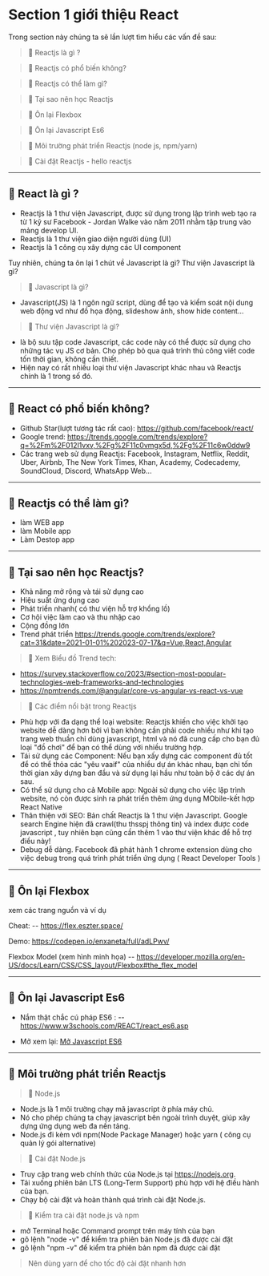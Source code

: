 # Section 1 giới thiệu React

Trong section này chúng ta sẽ lần lượt tìm hiểu các vấn đề sau:
> 🔸 Reactjs là gì ?

> 🔸 Reactjs có phổ biến không?

> 🔸 Reactjs có thể làm gì?

> 🔸 Tại sao nên học Reactjs

> 🔸 Ôn lại Flexbox

> 🔸 Ôn lại Javascript Es6

> 🔸 Môi trường phát triển Reactjs (node js, npm/yarn)

> 🔸 Cài đặt Reactjs - hello reactjs

***

## 🔶  React là gì ?

- Reactjs là 1 thư viện Javascript, được sử dụng trong lập trình web tạo ra từ 1 kỹ sư Facebook - Jordan Walke vào năm 2011 nhằm tập trung vào mảng develop UI.
- Reactjs là 1 thư viện giao diện người dùng (UI)
- Reactjs là 1 công cụ xây dựng các UI component

Tuy nhiên, chúng ta ôn lại 1 chút về Javascript là gì? Thư viện Javascript là gì?

> 🔸 Javascript là gì?

- Javascript(JS) là 1 ngôn ngữ script, dùng để tạo và kiểm soát nội dung web động vd như đồ họa động, slideshow ảnh, show hide content...

> 🔸 Thư viện Javascript là gì? 

- là bộ sưu tập code Javascript, các code này có thể được sử dụng cho những tác vụ JS cơ bản. Cho phép bỏ qua quá trình thủ công viết code tốn thời gian, không cần thiết.
- Hiện nay có rất nhiều loại thư viện Javascript khác nhau và Reactjs chính là 1 trong số đó.

***

## 🔶  React có phổ biến không?

- Github Star(lượt tương tác rất cao): <https://github.com/facebook/react/>
- Google trend: <https://trends.google.com/trends/explore?q=%2Fm%2F012l1vxv,%2Fg%2F11c0vmgx5d,%2Fg%2F11c6w0ddw9>
- Các trang web sử dụng Reactjs: Facebook, Instagram, Netflix, Reddit, Uber, Airbnb, The New York Times, Khan, Academy, Codecademy, SoundCloud, Discord, WhatsApp Web...

***

## 🔶  Reactjs có thể làm gì?

- làm WEB app
- làm Mobile app
- Làm Destop app

***

## 🔶  Tại sao nên học Reactjs?

- Khả năng mở rộng và tái sử dụng cao
- Hiệu suất ứng dụng cao
- Phát triển nhanh( có thư viện hỗ trợ khổng lồ)
- Cơ hội việc làm cao và thu nhập cao
- Cộng đồng lớn
- Trend phát triển <https://trends.google.com/trends/explore?cat=31&date=2021-01-01%202023-07-17&q=Vue,React,Angular>

> 🔸 Xem Biểu đồ Trend tech: 
- <https://survey.stackoverflow.co/2023/#section-most-popular-technologies-web-frameworks-and-technologies>
- <https://npmtrends.com/@angular/core-vs-angular-vs-react-vs-vue>

> 🔸 Các điểm nổi bật trong Reactjs

- Phù hợp với đa dạng thể loại website: Reactjs khiến cho việc khởi tạo website dễ dàng hơn bởi vì bạn không cần phải code nhiều như khi tạo trang web thuần chỉ dùng javascript, html và nó đã cung cấp cho bạn đủ loại "đồ chơi" để bạn có thể dùng với nhiều trường hợp.
- Tái sử dụng các Component: Nếu bạn xấy dựng các component đủ tốt để có thể thỏa các "yêu vaaif" của nhiều dự án khác nhau, bạn chỉ tốn thời gian xây dựng ban đầu và sử dụng lại hầu như toàn bộ ở các dự án sau.
- Có thể sử dụng cho cả Mobile app: Ngoài sử dụng cho việc lập trình website, nó còn được sinh ra phát triển thêm ứng dụng MObile-kết hợp React Native
- Thân thiện với SEO: Bản chất Reactjs là 1 thư viện Javascript. Google search Engine hiện đã crawl(thu thsspj thông tin) và index được code javascript , tuy nhiên bạn cũng cần thêm 1 vào thư viện khác để hỗ trợ điều này!
- Debug dễ dàng. Facebook đã phát hành 1 chrome extension dùng cho việc debug trong quá trình phát triển ứng dụng ( React Developer Tools
)

***

## 🔶  Ôn lại Flexbox

xem các trang nguồn và ví dụ 

Cheat: -- <https://flex.eszter.space/>

Demo: <https://codepen.io/enxaneta/full/adLPwv/>

Flexbox Model (xem hình minh họa) -- <https://developer.mozilla.org/en-US/docs/Learn/CSS/CSS_layout/Flexbox#the_flex_model>

***

## 🔶  Ôn lại Javascript Es6

- Nắm thật chắc cú pháp ES6 : -- <https://www.w3schools.com/REACT/react_es6.asp>

- Mở xem lại: [Mở Javascript ES6](Javascript-ES6/readme.md)

***

## 🔶  Môi trường phát triển Reactjs

> 🔸 Node.js

- Node.js là 1 môi trường chạy mã javascript ở phía máy chủ.
- Nó cho phép chúng ta chạy javascript bên ngoài trình duyệt, giúp xây dựng ứng dụng web đa nền tảng.
- Node.js đi kèm với npm(Node Package Manager) hoặc yarn ( công cụ quản lý gói alternative)

> 🔸 Cài đặt Node.js

- Truy cập trang web chính thức của Node.js tại https://nodejs.org.
- Tải xuống phiên bản LTS (Long-Term Support) phù hợp với hệ điều hành của bạn.
- Chạy bộ cài đặt và hoàn thành quá trình cài đặt Node.js.

> 🔸 Kiểm tra cài đặt node.js và npm

- mở Terminal hoặc Command prompt trên máy tính của bạn
- gõ lệnh "node -v" để kiểm tra phiên bản Node.js đã được cài đặt
- gõ lệnh "npm -v" để kiểm tra phiên bản npm đã được cài đặt

> Nên dùng yarn để cho tốc độ cài đặt nhanh hơn